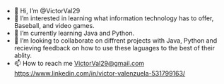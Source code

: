 - 👋 Hi, I’m @VictorVal29
- 👀 I’m interested in learning what information technology has to offer, Baseball, and video games.
- 🌱 I’m currently learning Java and Python.
- 💞️ I’m looking to collaborate on diffrent projects with Java, Python and recieving feedback on how to use these laguages to the best of their ablity.
- 📫 How to reach me VictorVal29@gmail.com https://www.linkedin.com/in/victor-valenzuela-531799163/

<!---
VictorVal29/VictorVal29 is a ✨ special ✨ repository because its `README.md` (this file) appears on your GitHub profile.
You can click the Preview link to take a look at your changes.
--->
